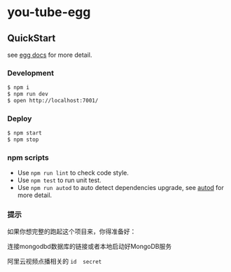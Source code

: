 # you-tube-egg



## QuickStart

<!-- add docs here for user -->

see [egg docs][egg] for more detail.

### Development

```bash
$ npm i
$ npm run dev
$ open http://localhost:7001/
```

### Deploy

```bash
$ npm start
$ npm stop
```

### npm scripts

- Use `npm run lint` to check code style.
- Use `npm test` to run unit test.
- Use `npm run autod` to auto detect dependencies upgrade, see [autod](https://www.npmjs.com/package/autod) for more detail.


[egg]: https://eggjs.org

### 提示
如果你想完整的跑起这个项目来，你得准备好：

连接mongodbd数据库的链接或者本地启动好MongoDB服务

阿里云视频点播相关的  `id  secret`